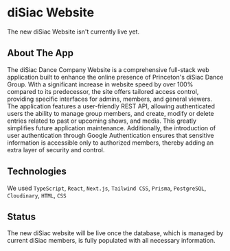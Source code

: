 # diSiac Website

The new diSiac Website isn't currently live yet.

## About The App

The diSiac Dance Company Website is a comprehensive full-stack web application built to enhance the online presence of Princeton's diSiac Dance Group. With a significant increase in website speed by over 100% compared to its predecessor, the site offers tailored access control, providing specific interfaces for admins, members, and general viewers. The application features a user-friendly REST API, allowing authenticated users the ability to manage group members, and create, modify or delete entries related to past or upcoming shows, and media. This greatly simplifies future application maintenance. Additionally, the introduction of user authentication through Google Authentication ensures that sensitive information is accessible only to authorized members, thereby adding an extra layer of security and control.

## Technologies

We used `TypeScript`, `React`, `Next.js`, `Tailwind CSS`, `Prisma`, `PostgreSQL`, `Cloudinary`, `HTML`, `CSS`

## Status

The new diSiac website will be live once the database, which is managed by current diSiac members, is fully populated with all necessary information.
